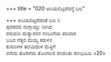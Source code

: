 +++
title = "020 ಅಸಿಯಲಿಟ್ಟರೆದನ್ತೆ ಬಲ"

+++
ಅಸಿಯಲಿಟ್ಟರೆದಂತೆ ಬಲ ನಿ  
ಪ್ಪಸರದಲಿ ನುಗ್ಗಾಯ್ತು ನೀಗಿದ  
ರಸುವನೀ ದುಶ್ಯಾಸನನ ನಂಬುಗೆಯ ಪರಿವಾರ  
ಬಸಿವ ನೆತ್ತರ ಮೆಯ್ಯ ಕರುಳಿನ  
ಕುಸುರಿಗಳ ತಲೆಮಿದುಳ ಮೆತ್ತಿಗೆ  
ವಸೆಯ ತೊರಳೆಯ ತೊಂಗಲಲಿ ರಂಜಿಸಿತು ರಣಭೂಮಿ      ॥20॥